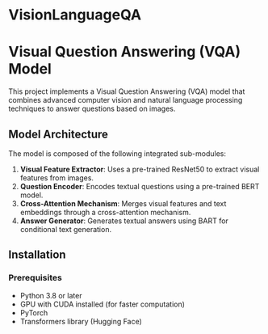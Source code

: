 # VisionLanguageQA

# Visual Question Answering (VQA) Model

This project implements a Visual Question Answering (VQA) model that combines advanced computer vision and natural language processing techniques to answer questions based on images.

## Model Architecture

The model is composed of the following integrated sub-modules:

1. **Visual Feature Extractor**: Uses a pre-trained ResNet50 to extract visual features from images.
2. **Question Encoder**: Encodes textual questions using a pre-trained BERT model.
3. **Cross-Attention Mechanism**: Merges visual features and text embeddings through a cross-attention mechanism.
4. **Answer Generator**: Generates textual answers using BART for conditional text generation.

## Installation

### Prerequisites

- Python 3.8 or later
- GPU with CUDA installed (for faster computation)
- PyTorch
- Transformers library (Hugging Face)


